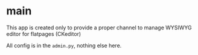 # main
This app is created only to provide a proper channel to manage WYSIWYG editor for flatpages (CKeditor)

All config is in the `admin.py`, nothing else here.
